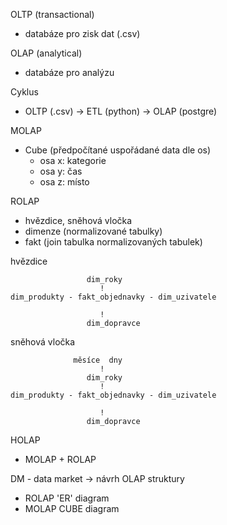 OLTP (transactional)
- databáze pro zisk dat (.csv)

OLAP (analytical)
- databáze pro analýzu

Cyklus
- OLTP (.csv) -> ETL (python) -> OLAP (postgre)


MOLAP
- Cube (předpočítané uspořádané data dle os)
  - osa x: kategorie
  - osa y: čas
  - osa z: místo

ROLAP
- hvězdice, sněhová vločka
- dimenze (normalizované tabulky)
- fakt (join tabulka normalizovaných tabulek)

hvězdice  
```
                 dim_roky
                    !
dim_produkty - fakt_objednavky - dim_uzivatele

                    !
                 dim_dopravce
```

sněhová vločka
```
              měsíce  dny
                    !
                 dim_roky
                    !
dim_produkty - fakt_objednavky - dim_uzivatele

                    !
                 dim_dopravce
```

HOLAP
- MOLAP + ROLAP

DM - data market
-> návrh OLAP struktury 
- ROLAP 'ER' diagram
- MOLAP CUBE diagram
